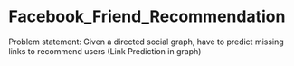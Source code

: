# Facebook_Friend_Recommendation

Problem statement:
    Given a directed social graph, have to predict missing links to recommend users (Link Prediction in graph)
